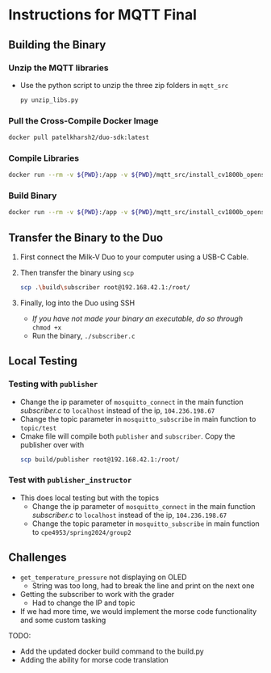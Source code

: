 # Instructions for MQTT Final

## Building the Binary

### Unzip the MQTT libraries
* Use the python script to unzip the three zip folders in `mqtt_src`
    ```bash
    py unzip_libs.py
    ```
### Pull the Cross-Compile Docker Image
```bash
docker pull patelkharsh2/duo-sdk:latest
```

### Compile Libraries
```bash
docker run --rm -v ${PWD}:/app -v ${PWD}/mqtt_src/install_cv1800b_openssl:/app/install_cv1800b_openssl -v ${PWD}/mqtt_src/install_cv1800b_cjson:/app/install_cv1800b_cjson -v ${PWD}/mqtt_src/install_cv1800b_mqtt:/app/install_cv1800b_mqtt patelkharsh2/duo-sdk bash -c "mkdir build && cd build && cmake -DCMAKE_TOOLCHAIN_FILE=/app/milkv_duo.cmake .."
```

### Build Binary
```bash
docker run --rm -v ${PWD}:/app -v ${PWD}/mqtt_src/install_cv1800b_openssl:/app/install_cv1800b_openssl -v ${PWD}/mqtt_src/install_cv1800b_cjson:/app/install_cv1800b_cjson -v ${PWD}/mqtt_src/install_cv1800b_mqtt:/app/install_cv1800b_mqtt patelkharsh2/duo-sdk bash -c "cd build && make"
```

## Transfer the Binary to the Duo

1. First connect the Milk-V Duo to your computer using a USB-C Cable. 

2. Then transfer the binary using `scp`
    ```bash
    scp .\build\subscriber root@192.168.42.1:/root/ 
    ```
3. Finally, log into the Duo using SSH
    * *If you have not made your binary an executable, do so through* `chmod +x`
    * Run the binary, `./subscriber.c`


## Local Testing
### Testing with `publisher`
* Change the ip parameter of `mosquitto_connect` in the main function *subscriber.c* to `localhost` instead of the ip, `104.236.198.67`
* Change the topic parameter in `mosquitto_subscribe` in main function to `topic/test`
* Cmake file will compile both `publisher` and `subscriber`. Copy the publisher over with 
    ```bash
    scp build/publisher root@192.168.42.1:/root/
    ```
### Test with `publisher_instructor`
* This does local testing but with the topics
    * Change the ip parameter of `mosquitto_connect` in the main function *subscriber.c* to `localhost` instead of the ip, `104.236.198.67`
    * Change the topic parameter in `mosquitto_subscribe` in main function to `cpe4953/spring2024/group2`

## Challenges
* `get_temperature_pressure` not displaying on OLED
    * String was too long, had to break the line and print on the next one
* Getting the subscriber to work with the grader
    * Had to change the IP and topic
* If we had more time, we would implement the morse code functionality and some custom tasking


TODO:
* Add the updated docker build command to the build.py
* Adding the ability for morse code translation